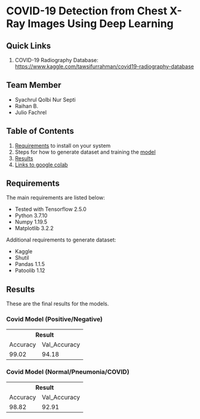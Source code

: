 # COVID-19 Detection from Chest X-Ray Images Using Deep Learning

## Quick Links
1. COVID-19 Radiography Database: https://www.kaggle.com/tawsifurrahman/covid19-radiography-database

## Team Member
* Syachrul Qolbi Nur Septi
* Raihan B.
* Julio Fachrel

## Table of Contents
1. [Requirements](#requirements) to install on your system
2. Steps for how to generate dataset and training the [model](model.ipynb)
3. [Results](#results)
4. [Links to google colab](https://colab.research.google.com/drive/18e1Ou3PJxSbzcnGdvakvvoP0LxQ29b8u?usp=sharing)

## Requirements

The main requirements are listed below:

* Tested with Tensorflow 2.5.0
* Python 3.7.10
* Numpy 1.19.5
* Matplotlib 3.2.2

Additional requirements to generate dataset:

* Kaggle
* Shutil
* Pandas 1.1.5
* Patoolib 1.12

## Results
These are the final results for the models.

### Covid Model (Positive/Negative)
<div class="tg-wrap"><table class="tg">
  <tr>
    <th class="tg-7btt" colspan="3">Result</th>
  </tr>
  <tr>
    <td class="tg-7btt">Accuracy</td>
    <td class="tg-7btt">Val_Accuracy</td>
  </tr>
  <tr>
    <td class="tg-c3ow">99.02</td>
    <td class="tg-c3ow">94.18</td>
  </tr>
</table></div>

### Covid Model (Normal/Pneumonia/COVID)
<div class="tg-wrap"><table class="tg">
  <tr>
    <th class="tg-7btt" colspan="3">Result</th>
  </tr>
  <tr>
    <td class="tg-7btt">Accuracy</td>
    <td class="tg-7btt">Val_Accuracy</td>
  </tr>
  <tr>
    <td class="tg-c3ow">98.82</td>
    <td class="tg-c3ow">92.91</td>
  </tr>
</table></div>
